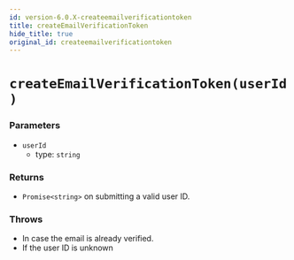 ```yaml
---
id: version-6.0.X-createemailverificationtoken
title: createEmailVerificationToken
hide_title: true
original_id: createemailverificationtoken
---
```


# ``createEmailVerificationToken(userId)``

### Parameters
- ``userId``
  - type: ``string``


### Returns
- ``Promise<string>`` on submitting a valid user ID.

### Throws
- In case the email is already verified.
- If the user ID is unknown